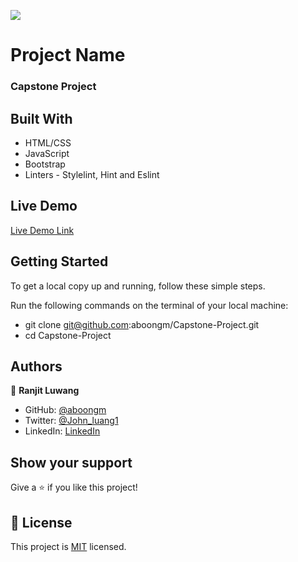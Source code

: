 ![](https://img.shields.io/badge/Microverse-blueviolet)

# Project Name

### Capstone Project

## Built With

- HTML/CSS
- JavaScript
- Bootstrap
- Linters - Stylelint, Hint and Eslint

## Live Demo

[Live Demo Link](https://aboongm.github.io/Capstone-Project/)

## Getting Started

To get a local copy up and running, follow these simple steps.

Run the following commands on the terminal of your local machine:

- git clone git@github.com:aboongm/Capstone-Project.git
- cd Capstone-Project

## Authors

👤 **Ranjit Luwang**

- GitHub: [@aboongm](https://github.com/aboongm)
- Twitter: [@John_luang1](https://twitter.com/John_luang1)
- LinkedIn: [LinkedIn](https://www.linkedin.com/in/mayengbam-ranjit-luwang-31962418/)

## Show your support

Give a ⭐️ if you like this project!

## 📝 License

This project is [MIT](./MIT.md) licensed.
